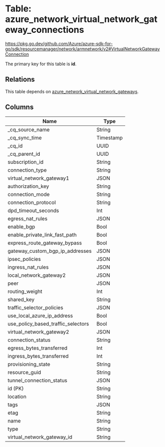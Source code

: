 # Table: azure_network_virtual_network_gateway_connections

https://pkg.go.dev/github.com/Azure/azure-sdk-for-go/sdk/resourcemanager/network/armnetwork/v2#VirtualNetworkGatewayConnection

The primary key for this table is **id**.

## Relations
This table depends on [azure_network_virtual_network_gateways](azure_network_virtual_network_gateways.md).


## Columns
| Name          | Type          |
| ------------- | ------------- |
|_cq_source_name|String|
|_cq_sync_time|Timestamp|
|_cq_id|UUID|
|_cq_parent_id|UUID|
|subscription_id|String|
|connection_type|String|
|virtual_network_gateway1|JSON|
|authorization_key|String|
|connection_mode|String|
|connection_protocol|String|
|dpd_timeout_seconds|Int|
|egress_nat_rules|JSON|
|enable_bgp|Bool|
|enable_private_link_fast_path|Bool|
|express_route_gateway_bypass|Bool|
|gateway_custom_bgp_ip_addresses|JSON|
|ipsec_policies|JSON|
|ingress_nat_rules|JSON|
|local_network_gateway2|JSON|
|peer|JSON|
|routing_weight|Int|
|shared_key|String|
|traffic_selector_policies|JSON|
|use_local_azure_ip_address|Bool|
|use_policy_based_traffic_selectors|Bool|
|virtual_network_gateway2|JSON|
|connection_status|String|
|egress_bytes_transferred|Int|
|ingress_bytes_transferred|Int|
|provisioning_state|String|
|resource_guid|String|
|tunnel_connection_status|JSON|
|id (PK)|String|
|location|String|
|tags|JSON|
|etag|String|
|name|String|
|type|String|
|virtual_network_gateway_id|String|